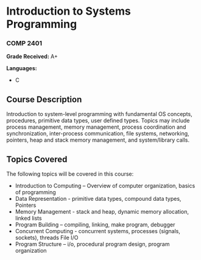 #  Introduction to Systems Programming
### COMP 2401

 __Grade Received:__ A+

 __Languages:__
* C

## Course Description
Introduction to system-level programming with fundamental OS concepts, procedures, primitive
data types, user defined types. Topics may include process management, memory management,
process coordination and synchronization, inter-process communication, file systems,
networking, pointers, heap and stack memory management, and system/library calls.

## Topics Covered
The following topics will be covered in this course:
* Introduction to Computing – Overview of computer organization, basics of programming
* Data Representation - primitive data types, compound data types, Pointers
* Memory Management - stack and heap, dynamic memory allocation, linked lists
* Program Building – compiling, linking, make program, debugger
* Concurrent Computing - concurrent systems, processes (signals, sockets), threads File I/O
* Program Structure – i/o, procedural program design, program organization

